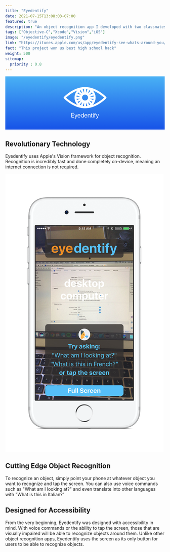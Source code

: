 ```yaml
---
title: "Eyedentify"
date: 2021-07-15T13:08:03-07:00
featured: true
description: "An object recognition app I developed with two classmates for the defhacks hackathon."
tags: ["Objective-C","Xcode","Vision","iOS"]
image: "/eyedentify/eyedentify.png"
link: "https://itunes.apple.com/us/app/eyedentify-see-whats-around-you/id1234098521?mt=8"
fact: "This project won us best high school hack"
weight: 500
sitemap:
  priority : 0.8
---
```


![Eyedentify banner](/eyedentify/eyedentify_banner.png)

## Revolutionary Technology

Eyedentify uses Apple's Vision framework for object recognition.
Recognition is incredibly fast and done completely on-device, meaning an internet connection is not required.

![Eyedentify screenshot](/eyedentify/eyedentify_screenshot.png)

## Cutting Edge Object Recognition

To recognize an object, simply point your phone at whatever object you want to recognize and tap the screen.
You can also use voice commands such as "What am I looking at?" and even translate into other languages with "What is this in Italian?"

##  Designed for Accessibility

From the very beginning, Eyedentify was designed with accessibility in mind.
With voice commands or the ability to tap the screen, those that are visually impaired will be able to recognize objects around them.
Unlike other object recognition apps, Eyedentify uses the screen as its only button for users to be able to recognize objects.
